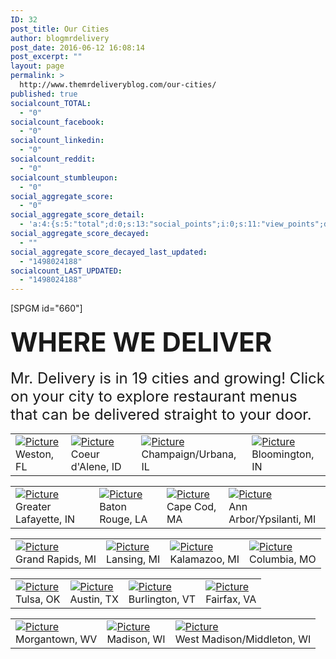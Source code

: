```yaml
---
ID: 32
post_title: Our Cities
author: blogmrdelivery
post_date: 2016-06-12 16:08:14
post_excerpt: ""
layout: page
permalink: >
  http://www.themrdeliveryblog.com/our-cities/
published: true
socialcount_TOTAL:
  - "0"
socialcount_facebook:
  - "0"
socialcount_linkedin:
  - "0"
socialcount_reddit:
  - "0"
socialcount_stumbleupon:
  - "0"
social_aggregate_score:
  - "0"
social_aggregate_score_detail:
  - 'a:4:{s:5:"total";d:0;s:13:"social_points";i:0;s:11:"view_points";d:0;s:14:"comment_points";i:0;}'
social_aggregate_score_decayed:
  - ""
social_aggregate_score_decayed_last_updated:
  - "1498024188"
socialcount_LAST_UPDATED:
  - "1498024188"
---
```

[SPGM id="660"]
<h4 class="wsite-content-title"><span style="font-size:300%;">WHERE WE DELIVER</span></h4>
<div class="paragraph"><span style="font-size:x-large;">Mr. Delivery is in 19 cities and growing! Click on your city to explore restaurant menus that can be delivered straight to your door.</span></div>
<div class="paragraph"></div>
<div>
<div class="wsite-multicol">
<div class="wsite-multicol-table-wrap">
<table class="wsite-multicol-table">
<tbody class="wsite-multicol-tbody">
<tr class="wsite-multicol-tr">
<td class="wsite-multicol-col">
<div>
<div class="wsite-image wsite-image-border-border-width:0 "><a href="https://www.mrdelivery.com/restaurants/weston-fl-food-delivery" target="_blank"><img src="http://blog.mrdelivery.com/uploads/1/4/7/7/14773916/1445464725.png" alt="Picture" /></a>
<div>Weston, FL</div>
</div>
</div></td>
<td class="wsite-multicol-col">
<div>
<div class="wsite-image wsite-image-border-border-width:0 "><a href="https://www.mrdelivery.com/restaurants/coeur-dalene-food-delivery" target="_blank"><img src="http://blog.mrdelivery.com/uploads/1/4/7/7/14773916/1461616052.png" alt="Picture" /></a>
<div>Coeur d'Alene, ID</div>
</div>
</div></td>
<td class="wsite-multicol-col">
<div>
<div class="wsite-image wsite-image-border-border-width:0 "><a href="https://www.mrdelivery.com/restaurants/champaign-urbana-food-delivery" target="_blank"><img src="http://blog.mrdelivery.com/uploads/1/4/7/7/14773916/1445464784.png" alt="Picture" /></a>
<div>Champaign/Urbana, IL</div>
</div>
</div></td>
<td class="wsite-multicol-col">
<div>
<div class="wsite-image wsite-image-border-border-width:0 "><a href="https://www.mrdelivery.com/restaurants/bloomington-food-delivery" target="_blank"><img src="http://blog.mrdelivery.com/uploads/1/4/7/7/14773916/1445531654.png" alt="Picture" /></a>
<div>Bloomington, IN</div>
</div>
</div></td>
</tr>
</tbody>
</table>
</div>
</div>
</div>
<div>
<div class="wsite-multicol">
<div class="wsite-multicol-table-wrap">
<table class="wsite-multicol-table">
<tbody class="wsite-multicol-tbody">
<tr class="wsite-multicol-tr">
<td class="wsite-multicol-col">
<div>
<div class="wsite-image wsite-image-border-border-width:0 "><a href="https://www.mrdelivery.com/restaurants/greater-lafayette-food-delivery" target="_blank"><img src="http://blog.mrdelivery.com/uploads/1/4/7/7/14773916/1445531724.png" alt="Picture" /></a>
<div>Greater Lafayette, IN</div>
</div>
</div></td>
<td class="wsite-multicol-col">
<div>
<div class="wsite-image wsite-image-border-border-width:0 "><a href="https://www.mrdelivery.com/restaurants/baton-rouge-food-delivery" target="_blank"><img src="http://blog.mrdelivery.com/uploads/1/4/7/7/14773916/1445532023.png" alt="Picture" /></a>
<div>Baton Rouge, LA</div>
</div>
</div></td>
<td class="wsite-multicol-col">
<div>
<div class="wsite-image wsite-image-border-border-width:0 "><a href="https://www.mrdelivery.com/restaurants/Mid-Cape-Cod" target="_blank"><img src="http://blog.mrdelivery.com/uploads/1/4/7/7/14773916/1461615795.png" alt="Picture" /></a>
<div>Cape Cod, MA</div>
</div>
</div></td>
<td class="wsite-multicol-col">
<div>
<div class="wsite-image wsite-image-border-border-width:0 "><a href="https://www.mrdelivery.com/restaurants/ann-arbor-food-delivery" target="_blank"><img src="http://blog.mrdelivery.com/uploads/1/4/7/7/14773916/1445532119.png" alt="Picture" /></a>
<div>Ann Arbor/Ypsilanti, MI</div>
</div>
</div></td>
</tr>
</tbody>
</table>
</div>
</div>
</div>
<div>
<div class="wsite-multicol">
<div class="wsite-multicol-table-wrap">
<table class="wsite-multicol-table">
<tbody class="wsite-multicol-tbody">
<tr class="wsite-multicol-tr">
<td class="wsite-multicol-col">
<div>
<div class="wsite-image wsite-image-border-border-width:0 "><a href="https://www.mrdelivery.com/restaurants/grand-rapids-food-delivery" target="_blank"><img src="http://blog.mrdelivery.com/uploads/1/4/7/7/14773916/1461616397.png" alt="Picture" /></a>
<div>Grand Rapids, MI</div>
</div>
</div></td>
<td class="wsite-multicol-col">
<div>
<div class="wsite-image wsite-image-border-border-width:0 "><a href="https://www.mrdelivery.com/browse/east-lansing" target="_blank"><img src="http://blog.mrdelivery.com/uploads/1/4/7/7/14773916/1445532193.png" alt="Picture" /></a>
<div>Lansing, MI</div>
</div>
</div></td>
<td class="wsite-multicol-col">
<div>
<div class="wsite-image wsite-image-border-border-width:0 "><a href="https://www.mrdelivery.com/browse/kalamazoo-mi" target="_blank"><img src="http://blog.mrdelivery.com/uploads/1/4/7/7/14773916/1445532292.png" alt="Picture" /></a>
<div>Kalamazoo, MI</div>
</div>
</div></td>
<td class="wsite-multicol-col">
<div>
<div class="wsite-image wsite-image-border-border-width:0 "><a href="https://www.mrdelivery.com/browse/columbia" target="_blank"><img src="http://blog.mrdelivery.com/uploads/1/4/7/7/14773916/1445532373.png" alt="Picture" /></a>
<div>Columbia, MO</div>
</div>
</div></td>
</tr>
</tbody>
</table>
</div>
</div>
</div>
<div>
<div class="wsite-multicol">
<div class="wsite-multicol-table-wrap">
<table class="wsite-multicol-table">
<tbody class="wsite-multicol-tbody">
<tr class="wsite-multicol-tr">
<td class="wsite-multicol-col">
<div>
<div class="wsite-image wsite-image-border-border-width:0 "><a href="https://www.mrdelivery.com/restaurants/tulsa-food-delivery" target="_blank"><img src="http://blog.mrdelivery.com/uploads/1/4/7/7/14773916/1445532458.png" alt="Picture" /></a>
<div>Tulsa, OK</div>
</div>
</div></td>
<td class="wsite-multicol-col">
<div>
<div class="wsite-image wsite-image-border-border-width:0 "><a href="https://www.mrdelivery.com/restaurants/austin-tx-food-delivery" target="_blank"><img src="http://blog.mrdelivery.com/uploads/1/4/7/7/14773916/1445532677.png" alt="Picture" /></a>
<div>Austin, TX</div>
</div>
</div></td>
<td class="wsite-multicol-col">
<div>
<div class="wsite-image wsite-image-border-border-width:0 "><a href="https://www.mrdelivery.com/restaurants/burlington-vt-food-delivery" target="_blank"><img src="http://blog.mrdelivery.com/uploads/1/4/7/7/14773916/1445467793.png" alt="Picture" /></a>
<div>Burlington, VT</div>
</div>
</div></td>
<td class="wsite-multicol-col">
<div>
<div class="wsite-image wsite-image-border-border-width:0 "><a href="https://www.mrdelivery.com/restaurants/fairfax-food-delivery" target="_blank"><img src="http://blog.mrdelivery.com/uploads/1/4/7/7/14773916/1445532767.png" alt="Picture" /></a>
<div>Fairfax, VA</div>
</div>
</div></td>
</tr>
</tbody>
</table>
</div>
</div>
</div>
<div>
<div class="wsite-multicol">
<div class="wsite-multicol-table-wrap">
<table class="wsite-multicol-table">
<tbody class="wsite-multicol-tbody">
<tr class="wsite-multicol-tr">
<td class="wsite-multicol-col">
<div>
<div class="wsite-image wsite-image-border-border-width:0 "><a href="https://www.mrdelivery.com/restaurants/morgantown-food-delivery" target="_blank"><img src="http://blog.mrdelivery.com/uploads/1/4/7/7/14773916/1445468082.png" alt="Picture" /></a>
<div>Morgantown, WV</div>
</div>
</div></td>
<td class="wsite-multicol-col">
<div>
<div class="wsite-image wsite-image-border-border-width:0 "><a href="https://www.mrdelivery.com/restaurants/madison-food-delivery" target="_blank"><img src="http://blog.mrdelivery.com/uploads/1/4/7/7/14773916/1445468170.png" alt="Picture" /></a>
<div>Madison, WI</div>
</div>
</div></td>
<td class="wsite-multicol-col">
<div>
<div class="wsite-image wsite-image-border-border-width:0 "><a href="https://www.mrdelivery.com/restaurants/west-madison-wi-food-delivery" target="_blank"><img src="http://blog.mrdelivery.com/uploads/1/4/7/7/14773916/1445535193.png" alt="Picture" /></a>
<div>West Madison/Middleton, WI</div>
</div>
</div></td>
</tr>
</tbody>
</table>
</div>
</div>
</div>